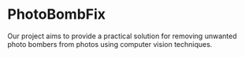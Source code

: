 # PhotoBombFix
Our project aims to provide a practical solution for removing unwanted photo bombers from photos using computer vision techniques. 
